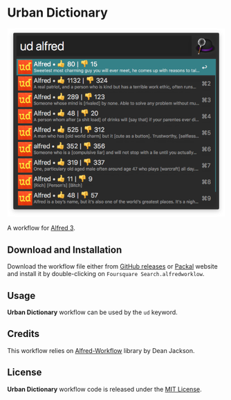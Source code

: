 # Urban Dictionary

![alt text](demo.png)

A workflow for [Alfred 3][1].

## Download and Installation

Download the workflow file either from [GitHub releases][2] or [Packal][3] website and install it by double-clicking on `Foursquare Search.alfredworklow`.

## Usage

**Urban Dictionary** workflow can be used by the `ud` keyword.

## Credits

This workflow relies on [Alfred-Workflow][4] library by Dean Jackson.

## License

**Urban Dictionary** workflow code is released under the [MIT License][5].

[1]:http://www.alfredapp.com/
[2]:https://github.com/xilopaint/alfred-urban-dictionary/releases/latest
[3]:http://www.packal.org/workflow/urbandictionary
[4]:https://github.com/deanishe/alfred-workflow
[5]:https://opensource.org/licenses/MIT
